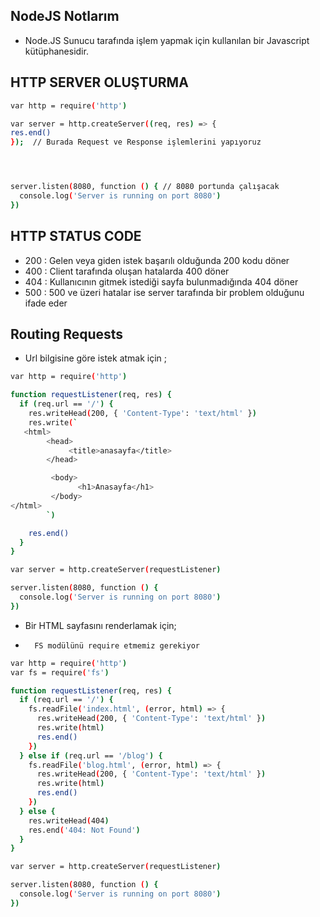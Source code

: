 ## NodeJS Notlarım

- Node.JS Sunucu tarafında işlem yapmak için kullanılan bir Javascript kütüphanesidir.

## HTTP SERVER OLUŞTURMA

```bash
var http = require('http')

var server = http.createServer((req, res) => {
res.end()
});  // Burada Request ve Response işlemlerini yapıyoruz




server.listen(8080, function () { // 8080 portunda çalışacak
  console.log('Server is running on port 8080')
})

```

## HTTP STATUS CODE

- 200 : Gelen veya giden istek başarılı olduğunda 200 kodu döner
- 400 : Client tarafında oluşan hatalarda 400 döner
- 404 : Kullanıcının gitmek istediği sayfa bulunmadığında 404 döner
- 500 : 500 ve üzeri hatalar ise server tarafında bir problem olduğunu ifade eder

## Routing Requests

- Url bilgisine göre istek atmak için ;

```bash
var http = require('http')

function requestListener(req, res) {
  if (req.url == '/') {
    res.writeHead(200, { 'Content-Type': 'text/html' })
    res.write(`
   <html>
        <head>
             <title>anasayfa</title>
        </head>

         <body>
               <h1>Anasayfa</h1>
         </body>
</html>
        `)

    res.end()
  }
}

var server = http.createServer(requestListener)

server.listen(8080, function () {
  console.log('Server is running on port 8080')
})

```

- Bir HTML sayfasını renderlamak için;
-       FS modülünü require etmemiz gerekiyor

```bash
var http = require('http')
var fs = require('fs')

function requestListener(req, res) {
  if (req.url == '/') {
    fs.readFile('index.html', (error, html) => {
      res.writeHead(200, { 'Content-Type': 'text/html' })
      res.write(html)
      res.end()
    })
  } else if (req.url == '/blog') {
    fs.readFile('blog.html', (error, html) => {
      res.writeHead(200, { 'Content-Type': 'text/html' })
      res.write(html)
      res.end()
    })
  } else {
    res.writeHead(404)
    res.end('404: Not Found')
  }
}

var server = http.createServer(requestListener)

server.listen(8080, function () {
  console.log('Server is running on port 8080')
})

```
